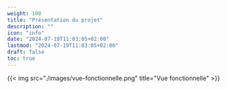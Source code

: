```yaml
---
weight: 100
title: "Présentation du projet"
description: ""
icon: "info"
date: "2024-07-19T11:03:05+02:00"
lastmod: "2024-07-19T11:03:05+02:00"
draft: false
toc: true
---
```


{{< img src="./images/vue-fonctionnelle.png" title="Vue fonctionnelle" >}}